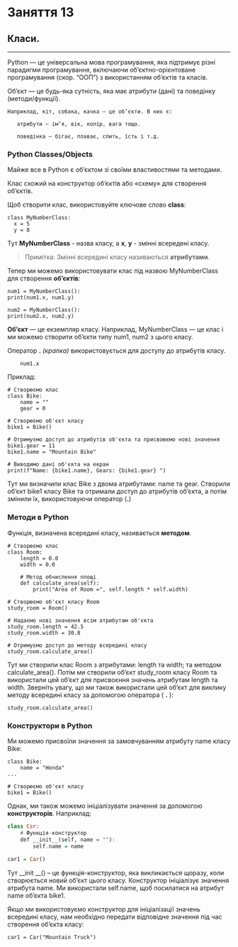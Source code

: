 # Заняття 13

## Класи.

---

Python — це універсальна мова програмування, яка підтримує різні парадигми програмування, 
включаючи об’єктно-орієнтоване програмування (скор. “ООП”) з використанням об’єктів та класів.

Об’єкт — це будь-яка сутність, яка має атрибути (дані) та поведінку (методи/функції). 

    Наприклад, кіт, собака, качка — це об’єкти. В них є:
    
       атрибути — ім’я, вік, колір, вага тощо.
    
       поведінка — бігає, плаває, спить, їсть і т.д.

### Python Classes/Objects 

Майже все в Python є об’єктом зі своїми властивостями та методами. 

Клас схожий на конструктор об’єктів або «схему» для створення об’єктів.

Щоб створити клас, використовуйте ключове слово __class__:

```
class MyNumberClass:
  x = 5
  y = 8
```

Тут __MyNumberClass__ - назва класу, а __x__, __y__ - змінні всередені класу.  

> Примітка: Змінні всередині класу називаються __атрибутами__.

Тепер ми можемо використовувати клас під назвою MyNumberClass для створення __об’єктів__:

```
num1 = MyNumberClass():
print(num1.x, num1.y)

num2 = MyNumberClass():
print(num2.x, num2.y)
```

__Об’єкт__ — це екземпляр класу. Наприклад, MyNumberClass — це клас і ми можемо створити 
об’єкти типу num1, num2 з цього класу.

Оператор __.__ _(крапка)_ використовується для доступу до атрибутів класу.

```
    num1.x
```

Приклад:

```
# Створюємо клас
class Bike:
    name = ""
    gear = 0
 
# Створюємо об'єкт класу
bike1 = Bike()
 
# Отримуємо доступ до атрибутів об'єкта та присвоюємо нові значення
bike1.gear = 11
bike1.name = "Mountain Bike"
 
# Виводимо дані об'єкта на екран
print(f"Name: {bike1.name}, Gears: {bike1.gear} ")
```

Тут ми визначили клас Bike з двома атрибутами: name та gear. 
Створили об’єкт bike1 класу Bike та отримали доступ до атрибутів об’єкта, 
а потім змінили їх, використовуючи оператор (__.__)


### Методи в Python

Функція, визначена всередині класу, називається __методом__.

```
# Створюємо клас
class Room:
    length = 0.0
    width = 0.0
    
    # Метод обчислення площі
    def calculate_area(self):
        print("Area of Room =", self.length * self.width)
 
# Створюємо об'єкт класу Room
study_room = Room()
 
# Надаємо нові значення всім атрибутам об'єкта
study_room.length = 42.5
study_room.width = 30.8
 
# Отримуємо доступ до методу всередині класу
study_room.calculate_area() 
```

Тут ми створили клас Room з атрибутами: length та width; та методом calculate_area(). 
Потім ми створили об’єкт study_room класу Room та використали цей об’єкт для присвоєння 
значень атрибутам length та width. Зверніть увагу, що ми також використали цей об’єкт для 
виклику методу всередині класу за допомогою оператора ( __.__ ):

```
study_room.calculate_area() 
```

### Конструктори в Python

Ми можемо присвоїли значення за замовчуванням атрибуту name класу Bike:

```
class Bike:
    name = "Honda"
...
 
# Створюємо об'єкт класу
bike1 = Bike() 
```

Однак, ми також можемо ініціалізувати значення за допомогою __конструкторів__. Наприклад:

```hs
class Csr:
    # Функція-конструктор    
    def __init__(self, name = ""):
        self.name = name
 
car1 = Car() 
```

Тут __init __() – це функція-конструктор, яка викликається щоразу, коли створюється новий об’єкт цього класу. 
Конструктор ініціалізує значення атрибута name. Ми використали self.name, щоб посилатися на атрибут name об’єкта bike1.

Якщо ми використовуємо конструктор для ініціалізації значень всередині класу, 
нам необхідно передати відповідне значення під час створення об’єкта класу:

``` 
car1 = Car("Mountain Truck")
```

